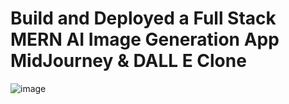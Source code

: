 # Build and Deployed a Full Stack MERN AI Image Generation App MidJourney & DALL E Clone

![image](https://github.com/user-attachments/assets/73f33bc9-5c62-48dc-a2a0-d57255d02739)
